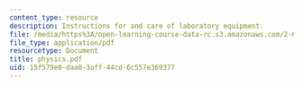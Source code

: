 ```yaml
---
content_type: resource
description: Instructions for and care of laboratory equipment.
file: /media/https%3A/open-learning-course-data-rc.s3.amazonaws.com/2-670-mechanical-engineering-tools-january-iap-2004/15f579e0daa03aff44cd6c557e369377_physics.pdf
file_type: application/pdf
resourcetype: Document
title: physics.pdf
uid: 15f579e0-daa0-3aff-44cd-6c557e369377
---
```

